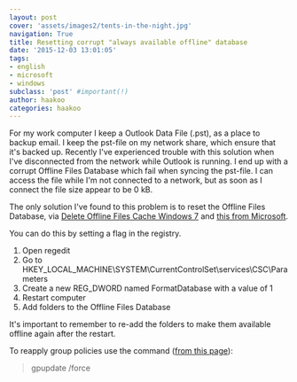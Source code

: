 ```yaml
---
layout: post
cover: 'assets/images2/tents-in-the-night.jpg'
navigation: True
title: Resetting corrupt "always available offline" database
date: '2015-12-03 13:01:05'
tags:
- english
- microsoft
- windows
subclass: 'post' #important(!)
author: haakoo
categories: haakoo
---
```


For my work computer I keep a Outlook Data File (.pst), as a place to backup email. I keep the pst-file on my network share, which ensure that it's backed up. Recently I've experienced trouble with this solution when I've disconnected from the network while Outlook is running. I end up with a corrupt Offline Files Database which fail when syncing the pst-file. I can access the file while I'm not connected to a network, but as soon as I connect the file size appear to be 0 kB.

The only solution I've found to this problem is to reset the Offline Files Database, via [Delete Offline Files Cache Windows 7](http://www.technlg.net/windows/delete-offline-files-cache-windows-7/) and [this from Microsoft](https://support.microsoft.com/en-us/kb/942974).

You can do this by setting a flag in the registry.

1. Open regedit
2. Go to HKEY\_LOCAL\_MACHINE\SYSTEM\CurrentControlSet\services\CSC\Parameters
3. Create a new REG_DWORD named FormatDatabase with a value of 1
4. Restart computer
5. Add folders to the Offline Files Database

It's important to remember to re-add the folders to make them available offline again after the restart.


To reapply group policies use the command ([from this page](https://support.microsoft.com/en-us/kb/942974)):

> gpupdate /force

